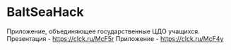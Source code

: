 # BaltSeaHack
Приложение, объединяющее государственные ЦДО учащихся.
Презентация - https://clck.ru/McF5r
Приложение - https://clck.ru/McF4y
